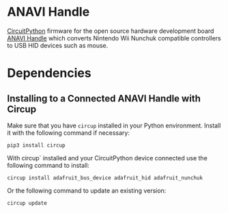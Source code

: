 # ANAVI Handle

[CircuitPython](https://circuitpython.org/) firmware for the open source hardware development board [ANAVI Handle](https://anavi.technology/) which converts Nintendo Wii Nunchuk compatible controllers to USB HID devices such as mouse.

# Dependencies

## Installing to a Connected ANAVI Handle with Circup

Make sure that you have ``circup`` installed in your Python environment.
Install it with the following command if necessary:

```
pip3 install circup
```

With circup` installed and your CircuitPython device connected use the following command to install:

```
circup install adafruit_bus_device adafruit_hid adafruit_nunchuk
```

Or the following command to update an existing version:

```
circup update
```
